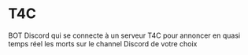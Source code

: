 # T4C

BOT Discord qui se connecte à un serveur T4C pour annoncer en quasi temps réel les morts sur le channel Discord de votre choix
